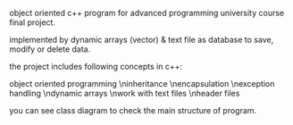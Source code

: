 object oriented c++ program for advanced programming university course final project.

implemented by dynamic arrays (vector) & text file as database to save, modify or delete data.

the project includes following concepts in c++:

 object oriented programming 
 \ninheritance
 \nencapsulation
 \nexception handling
 \ndynamic arrays
 \nwork with text files
 \nheader files

 you can see class diagram to check the main structure of program.

